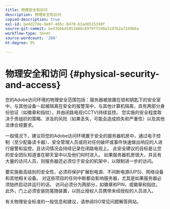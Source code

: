 ```yaml
---
title: 物理安全和访问
description: 物理安全和访问
copied-description: true
exl-id: be4d278e-9e87-405c-8478-b3ad8515398f
source-git-commit: be43bbbd1051886c8979ff590a3197b2a7249b6a
workflow-type: tm+mt
source-wordcount: '289'
ht-degree: 0%

---
```


# 物理安全和访问 {#physical-security-and-access}

您的Adobe访问环境的物理安全范围包括：服务器被放置在锁和钥匙下的安全室中，与其他设备一起被隔离在安全的报警笼中，与其他计算机隔离，具有两部分身份验证（如徽章和指纹），并由闭路电视(CCTV)持续监控。 您实施的安全程度取决于贵组织的策略、涉及的风险（如果丢失，可能会造成损失和严重性）以及其他法律合规要求。

一般情况下，建议将您的Adobe访问环境置于安全的服务器机房中，通过电子控制（至少配备读卡器）、安全管理人员或将对任何破坏或事件快速做出响应的人进行报警和监控，且访问情况会持续记录在闭路电视上。 此安全建议的目标是让您的安全团队知道谁在聊天室中以及他们何时进入。 如果服务器机房很大，并且有大量的访问人员，则服务器还必须位于安全的机架中，以限制进一步的访问。

要实施极高级别的安全性，必须将保护扩展到电源、不间断电源(UPS)、网络设备和其他相关设备。 对这些项目的任何中断都会影响服务器，尤其是如果服务器必须始终启动并运行的话。 访问必须分为两部分，如徽章和PIN，或徽章和指纹。 此外，门上必须安装防尾随装置，以防止授权人员携带未经授权的人员进入。

有关物理安全标准的一般信息和建议，请参阅ISO常见问题解答网站。
